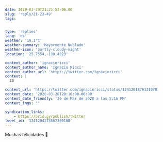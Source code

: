 ```yaml
---
date: 2020-03-20T21:25:53-06:00
slug: 'reply/21-23-49'
tags:


type: 'replies'
lang: 'es'
weather: '19.1°C'
weather-summary: 'Mayormente Nublado'
weather-icon: 'partly-cloudy-night'
location: '25.7554,-100.4023'

context_author: 'ignacioricci'
context_author_name: 'Ignacio Ricci'
context_author_url: 'https://twitter.com/ignacioricci'
context: |
  33‪

context_url: 'https://twitter.com/ignacioricci/status/1241201876131078144?s=12'
context_date: '2020-03-20T20:16:00-06:00'
context_date_friendly: '20 de Mar de 2020 a las 8:16 PM'
context_imgs: ''

syndication_links:
    - https://brid.gy/publish/twitter
tweet_id: '1241204273662300160'
---
```

Muchas felicidades 🎉 